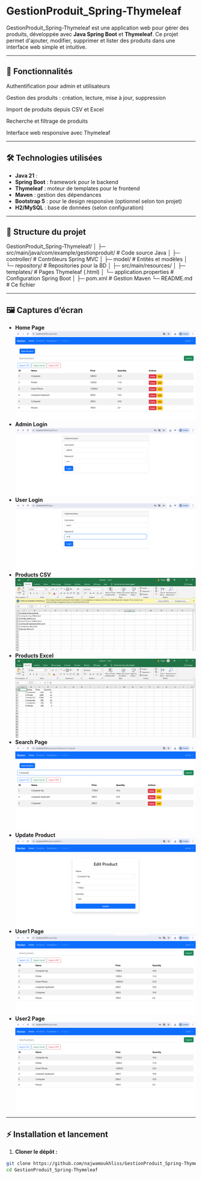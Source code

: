 # GestionProduit_Spring-Thymeleaf

GestionProduit_Spring-Thymeleaf est une application web pour gérer des produits, développée avec **Java Spring Boot** et **Thymeleaf**. Ce projet permet d'ajouter, modifier, supprimer et lister des produits dans une interface web simple et intuitive.

---

## 🚀 Fonctionnalités

Authentification pour admin et utilisateurs

Gestion des produits : création, lecture, mise à jour, suppression

Import de produits depuis CSV et Excel

Recherche et filtrage de produits

Interface web responsive avec Thymeleaf

---

## 🛠 Technologies utilisées

- **Java 21** : 
- **Spring Boot** : framework pour le backend
- **Thymeleaf** : moteur de templates pour le frontend
- **Maven** : gestion des dépendances
- **Bootstrap 5** : pour le design responsive (optionnel selon ton projet)
- **H2/MySQL** : base de données (selon configuration)

---

## 📁 Structure du projet

GestionProduit_Spring-Thymeleaf/
│
├─ src/main/java/com/example/gestionproduit/ # Code source Java
│ ├─ controller/ # Contrôleurs Spring MVC
│ ├─ model/ # Entités et modèles
│ └─ repository/ # Repositories pour la BD
│
├─ src/main/resources/
│ ├─ templates/ # Pages Thymeleaf (.html)
│ └─ application.properties # Configuration Spring Boot
│
├─ pom.xml # Gestion Maven
└─ README.md # Ce fichier

---
## 🖼️ Captures d’écran

- **Home Page** 
![Home Page](imgs/home_page.PNG)
- **Admin Login** 
![Admin Login](imgs/login_admin.PNG)
- **User Login** 
![User Login](imgs/login_user1.PNG)
- **Products CSV** 
![Products CSV](imgs/products_CSV.PNG)
- **Products Excel** 
![Products Excel](imgs/products_excel.PNG)
- **Search Page** 
![Search Page](imgs/search_page.PNG)
- **Update Product** 
![Update Product](imgs/update_produit.PNG)
- **User1 Page** 
![User1 Page](imgs/user1_page.PNG)
- **User2 Page**
![User2 Page](imgs/user2_page.PNG)

---

## ⚡ Installation et lancement

1. **Cloner le dépôt :**

```bash
git clone https://github.com/najwamoukhliss/GestionProduit_Spring-Thymeleaf.git
cd GestionProduit_Spring-Thymeleaf